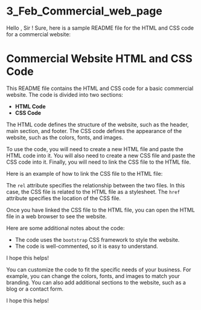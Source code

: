 # 3_Feb_Commercial_web_page
Hello , Sir  !
Sure, here is a sample README file for the HTML and CSS code for a commercial website:


# Commercial Website HTML and CSS Code

This README file contains the HTML and CSS code for a basic commercial website. The code is divided into two sections:

* **HTML Code**
* **CSS Code**

The HTML code defines the structure of the website, such as the header, main section, and footer. The CSS code defines the appearance of the website, such as the colors, fonts, and images.

To use the code, you will need to create a new HTML file and paste the HTML code into it. You will also need to create a new CSS file and paste the CSS code into it. Finally, you will need to link the CSS file to the HTML file.

Here is an example of how to link the CSS file to the HTML file:


<link rel="stylesheet" href="style.css">


The `rel` attribute specifies the relationship between the two files. In this case, the CSS file is related to the HTML file as a stylesheet. The `href` attribute specifies the location of the CSS file.

Once you have linked the CSS file to the HTML file, you can open the HTML file in a web browser to see the website.

Here are some additional notes about the code:

* The code uses the `bootstrap` CSS framework to style the website.
* The code is well-commented, so it is easy to understand.

I hope this helps!


You can customize the code to fit the specific needs of your business. For example, you can change the colors, fonts, and images to match your branding. You can also add additional sections to the website, such as a blog or a contact form.

I hope this helps!
